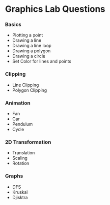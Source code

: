 # Graphics Lab Questions 

### Basics
* Plotting a point
* Drawing a line
* Drawing a line loop
* Drawing a polygon
* Drawing a circle
* Set Color for lines and points

### Clipping
* Line Clipping
* Polygon Clipping

### Animation
* Fan
* Car
* Pendulum
* Cycle

### 2D Transformation
* Translation
* Scaling
* Rotation

### Graphs
* DFS
* Kruskal
* Djisktra

